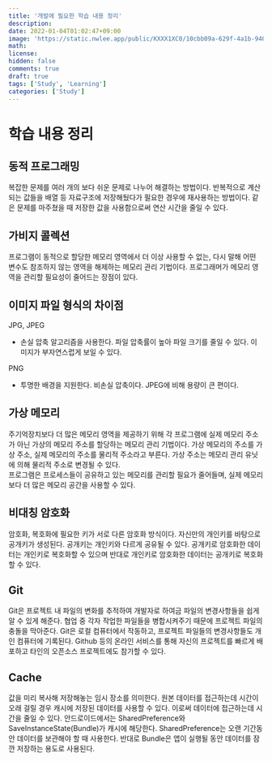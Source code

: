 ```yaml
---
title: '개발에 필요한 학습 내용 정리'
description:
date: 2022-01-04T01:02:47+09:00
image: 'https://static.nwlee.app/public/KXXX1XC0/10cbb09a-629f-4a1b-9401-cd8f59a98d3a.jpeg'
math:
license:
hidden: false
comments: true
draft: true
tags: ['Study', 'Learning']
categories: ['Study']
---
```


# 학습 내용 정리

## 동적 프로그래밍

복잡한 문제를 여러 개의 보다 쉬운 문제로 나누어 해결하는 방법이다. 반복적으로 계산되는 값들을 배열 등 자료구조에 저장해뒀다가 필요한 경우에 재사용하는 방법이다. 같은 문제를 마주쳤을 때 저장한 값을 사용함으로써 연산 시간을 줄일 수 있다.

## 가비지 콜렉션

프로그램이 동적으로 할당한 메모리 영역에서 더 이상 사용할 수 없는, 다시 말해 어떤 변수도 참조하지 않는 영역을 해제하는 메모리 관리 기법이다. 프로그래머가 메모리 영역을 관리할 필요성이 줄어드는 장점이 있다.

## 이미지 파일 형식의 차이점

JPG, JPEG

- 손실 압축 알고리즘을 사용한다. 파일 압축률이 높아 파일 크기를 줄일 수 있다. 이미지가 부자연스럽게 보일 수 있다.

PNG

- 투명한 배경을 지원한다. 비손실 압축이다. JPEG에 비해 용량이 큰 편이다.

## 가상 메모리

주기억장치보다 더 많은 메모리 영역을 제공하기 위해 각 프로그램에 실제 메모리 주소가 아닌 가상의 메모리 주소를 할당하는 메모리 관리 기법이다. 가상 메모리의 주소를 가상 주소, 실제 메모리의 주소를 물리적 주소라고 부른다. 가상 주소는 메모리 관리 유닛에 의해 물리적 주소로 변경될 수 있다.  
프로그램은 프로세스들이 공유하고 있는 메모리를 관리할 필요가 줄어들며, 실제 메모리보다 더 많은 메모리 공간을 사용할 수 있다.

## 비대칭 암호화

암호화, 복호화에 필요한 키가 서로 다른 암호화 방식이다. 자신만의 개인키를 바탕으로 공개키가 생성된다. 공개키는 개인키와 다르게 공유될 수 있다. 공개키로 암호화한 데이터는 개인키로 복호화할 수 있으며 반대로 개인키로 암호화한 데이터는 공개키로 복호화할 수 있다.

## Git

Git은 프로젝트 내 파일의 변화를 추적하여 개발자로 하여금 파일의 변경사항들을 쉽게 알 수 있게 해준다. 협업 중 각자 작업한 파일들을 병합시켜주기 때문에 프로젝트 파일의 충돌을 막아준다. Git은 로컬 컴퓨터에서 작동하고, 프로젝트 파일들의 변경사항들도 개인 컴퓨터에 기록된다. Github 등의 온라인 서비스를 통해 자신의 프로젝트를 빠르게 배포하고 타인의 오픈소스 프로젝트에도 참가할 수 있다.

## Cache

값을 미리 복사해 저장해놓는 임시 장소를 의미한다. 원본 데이터를 접근하는데 시간이 오래 걸릴 경우 캐시에 저장된 데이터를 사용할 수 있다. 이로써 데이터에 접근하는데 시간을 줄일 수 있다. 안드로이드에서는 SharedPreference와 SaveInstanceState(Bundle)가 캐시에 해당한다. SharedPreference는 오랜 기간동안 데이터를 보관해야 할 때 사용한다. 반대로 Bundle은 앱이 실행될 동안 데이터를 잠깐 저장하는 용도로 사용된다.
